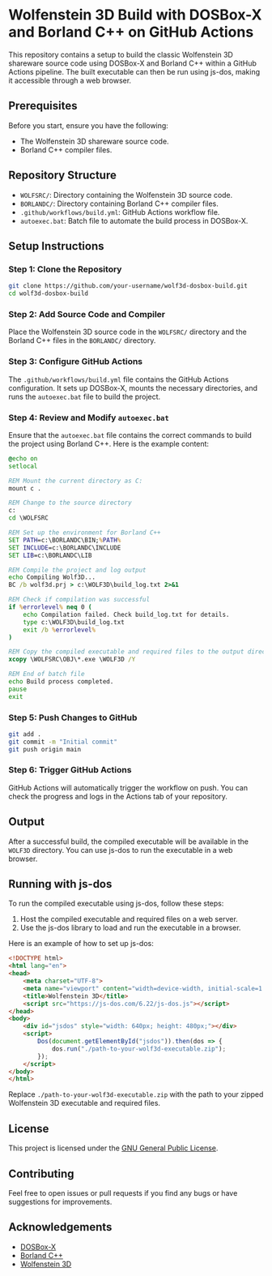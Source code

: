 # Wolfenstein 3D Build with DOSBox-X and Borland C++ on GitHub Actions

This repository contains a setup to build the classic Wolfenstein 3D shareware source code using DOSBox-X and Borland C++ within a GitHub Actions pipeline. The built executable can then be run using js-dos, making it accessible through a web browser.

## Prerequisites

Before you start, ensure you have the following:

- The Wolfenstein 3D shareware source code.
- Borland C++ compiler files.

## Repository Structure

- `WOLFSRC/`: Directory containing the Wolfenstein 3D source code.
- `BORLANDC/`: Directory containing Borland C++ compiler files.
- `.github/workflows/build.yml`: GitHub Actions workflow file.
- `autoexec.bat`: Batch file to automate the build process in DOSBox-X.

## Setup Instructions

### Step 1: Clone the Repository

```bash
git clone https://github.com/your-username/wolf3d-dosbox-build.git
cd wolf3d-dosbox-build
```

### Step 2: Add Source Code and Compiler

Place the Wolfenstein 3D source code in the `WOLFSRC/` directory and the Borland C++ files in the `BORLANDC/` directory.

### Step 3: Configure GitHub Actions

The `.github/workflows/build.yml` file contains the GitHub Actions configuration. It sets up DOSBox-X, mounts the necessary directories, and runs the `autoexec.bat` file to build the project.

### Step 4: Review and Modify `autoexec.bat`

Ensure that the `autoexec.bat` file contains the correct commands to build the project using Borland C++. Here is the example content:

```bat
@echo on
setlocal

REM Mount the current directory as C:
mount c .

REM Change to the source directory
c:
cd \WOLFSRC

REM Set up the environment for Borland C++
SET PATH=c:\BORLANDC\BIN;%PATH%
SET INCLUDE=c:\BORLANDC\INCLUDE
SET LIB=c:\BORLANDC\LIB

REM Compile the project and log output
echo Compiling Wolf3D...
BC /b wolf3d.prj > c:\WOLF3D\build_log.txt 2>&1

REM Check if compilation was successful
if %errorlevel% neq 0 (
    echo Compilation failed. Check build_log.txt for details.
    type c:\WOLF3D\build_log.txt
    exit /b %errorlevel%
)

REM Copy the compiled executable and required files to the output directory
xcopy \WOLFSRC\OBJ\*.exe \WOLF3D /Y

REM End of batch file
echo Build process completed.
pause
exit
```

### Step 5: Push Changes to GitHub

```bash
git add .
git commit -m "Initial commit"
git push origin main
```

### Step 6: Trigger GitHub Actions

GitHub Actions will automatically trigger the workflow on push. You can check the progress and logs in the Actions tab of your repository.

## Output

After a successful build, the compiled executable will be available in the `WOLF3D` directory. You can use js-dos to run the executable in a web browser.

## Running with js-dos

To run the compiled executable using js-dos, follow these steps:

1. Host the compiled executable and required files on a web server.
2. Use the js-dos library to load and run the executable in a browser.

Here is an example of how to set up js-dos:

```html
<!DOCTYPE html>
<html lang="en">
<head>
    <meta charset="UTF-8">
    <meta name="viewport" content="width=device-width, initial-scale=1.0">
    <title>Wolfenstein 3D</title>
    <script src="https://js-dos.com/6.22/js-dos.js"></script>
</head>
<body>
    <div id="jsdos" style="width: 640px; height: 480px;"></div>
    <script>
        Dos(document.getElementById("jsdos")).then(dos => {
            dos.run("./path-to-your-wolf3d-executable.zip");
        });
    </script>
</body>
</html>
```

Replace `./path-to-your-wolf3d-executable.zip` with the path to your zipped Wolfenstein 3D executable and required files.

## License

This project is licensed under the [GNU General Public License](LICENSE).

## Contributing

Feel free to open issues or pull requests if you find any bugs or have suggestions for improvements.

## Acknowledgements

- [DOSBox-X](https://dosbox-x.com/)
- [Borland C++](https://en.wikipedia.org/wiki/Borland_C%2B%2B)
- [Wolfenstein 3D](https://en.wikipedia.org/wiki/Wolfenstein_3D)
